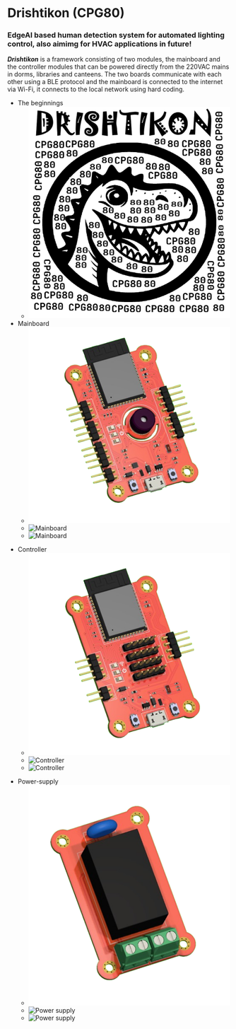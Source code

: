 # Drishtikon (CPG80)
### EdgeAI based human detection system for automated lighting control, also aimimg for HVAC applications in future!

***Drishtikon*** is a framework consisting of two modules, the mainboard and the controller modules that can be powered directly from the 220VAC mains in dorms, libraries and canteens. The two boards communicate with each other using a BLE protocol and the mainboard is connected to the internet via Wi-Fi, it connects to the local network using hard coding. <br>
- The beginnings
  - ![Drishtikon](https://github.com/Debanx3/Drishtikon/blob/main/Documents/cap_logo.png)
- Mainboard
  - ![Mainboard](https://github.com/Debanx3/Drishtikon/blob/main/Documents/Mainboard_3D-removebg-preview.png)
  - ![Mainboard](https://github.com/Debanx3/Drishtikon/blob/main/Documents/)
  - ![Mainboard](https://github.com/Debanx3/Drishtikon/blob/main/Documents/)
* Controller
  - ![Controller](https://github.com/Debanx3/Drishtikon/blob/main/Documents/Controller_3D-removebg-preview.png)
  - ![Controller](https://github.com/Debanx3/Drishtikon/blob/main/Documents/)
  - ![Controller](https://github.com/Debanx3/Drishtikon/blob/main/Documents/)
+ Power-supply
  - ![Power supply](https://github.com/Debanx3/Drishtikon/blob/main/Documents/power-removebg-preview.png)
  - ![Power supply](https://github.com/Debanx3/Drishtikon/blob/main/Documents/)
  - ![Power supply](https://github.com/Debanx3/Drishtikon/blob/main/Documents/)
